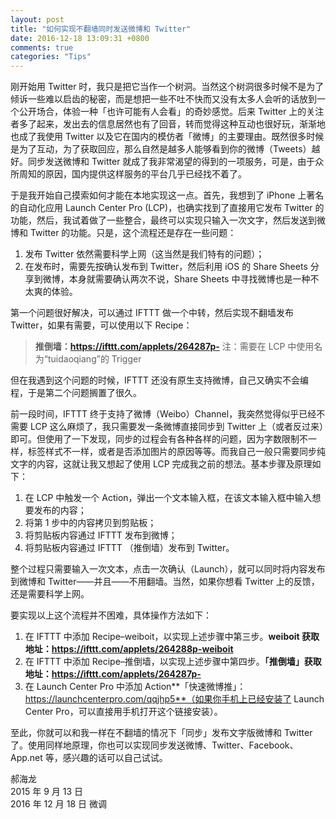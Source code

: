 ```yaml
---
layout: post
title: "如何实现不翻墙同时发送微博和 Twitter"
date: 2016-12-18 13:09:31 +0800
comments: true
categories: "Tips"
---
```


刚开始用 Twitter 时，我只是把它当作一个树洞。当然这个树洞很多时候不是为了倾诉一些难以启齿的秘密，而是想把一些不吐不快而又没有太多人会听的话放到一个公开场合，体验一种「也许可能有人会看」的奇妙感觉。后来 Twitter 上的关注者多了起来，发出去的信息居然也有了回音，转而觉得这种互动也很好玩，渐渐地也成了我使用 Twitter 以及它在国内的模仿者「微博」的主要理由。既然很多时候是为了互动，为了获取回应，那么自然是越多人能够看到你的微博（Tweets）越好。同步发送微博和 Twitter 就成了我非常渴望的得到的一项服务，可是，由于众所周知的原因，国内提供这样服务的平台几乎已经找不着了。

于是我开始自己摸索如何才能在本地实现这一点。首先，我想到了 iPhone 上著名的自动化应用 Launch Center Pro (LCP)，也确实找到了直接用它发布 Twitter 的功能，然后，我试着做了一些整合，最终可以实现只输入一次文字，然后发送到微博和 Twitter 的功能。只是，这个流程还是存在一些问题：

1. 发布 Twitter 依然需要科学上网（这当然是我们特有的问题）；
2. 在发布时，需要先按确认发布到 Twitter，然后利用 iOS 的 Share Sheets 分享到微博，本身就需要确认两次不说，Share Sheets 中寻找微博也是一种不太爽的体验。

第一个问题很好解决，可以通过 IFTTT 做一个中转，然后实现不翻墙发布 Twitter，如果有需要，可以使用以下 Recipe：

> **推倒墙：https://ifttt.com/applets/264287p-**
> 注：需要在 LCP 中使用名为“tuidaoqiang”的 Trigger

但在我遇到这个问题的时候，IFTTT 还没有原生支持微博，自己又确实不会编程，于是第二个问题搁置了很久。

前一段时间，IFTTT 终于支持了微博（Weibo）Channel，我突然觉得似乎已经不需要 LCP 这么麻烦了，我只需要发一条微博直接同步到 Twitter 上（或者反过来）即可。但使用了一下发现，同步的过程会有各种各样的问题，因为字数限制不一样，标签样式不一样，或者是否添加图片的原因等等。而我自己一般只需要同步纯文字的内容，这就让我又想起了使用 LCP 完成我之前的想法。基本步骤及原理如下：

1. 在 LCP 中触发一个 Action，弹出一个文本输入框，在该文本输入框中输入想要发布的内容；
2. 将第 1 步中的内容拷贝到剪贴板；
3. 将剪贴板内容通过 IFTTT 发布到微博；
4. 将剪贴板内容通过 IFTTT （推倒墙）发布到 Twitter。

整个过程只需要输入一次文本，点击一次确认（Launch），就可以同时将内容发布到微博和 Twitter——并且——不用翻墙。当然，如果你想看 Twitter 上的反馈，还是需要科学上网。

要实现以上这个流程并不困难，具体操作方法如下：

1. 在 IFTTT 中添加 Recipe–weiboit，以实现上述步骤中第三步。**weiboit 获取地址：https://ifttt.com/applets/264288p-weiboit**
2. 在 IFTTT 中添加 Recipe–推倒墙，以实现上述步骤中第四步。**「推倒墙」获取地址：https://ifttt.com/applets/264287p-**
3. 在 Launch Center Pro 中添加 Action**「快速微博推」：https://launchcenterpro.com/qqjhp5**（如果你手机上已经安装了 Launch Center Pro，可以直接用手机打开这个链接安装）。

至此，你就可以和我一样在不翻墙的情况下「同步」发布文字版微博和 Twitter 了。使用同样地原理，你也可以实现同步发送微博、Twitter、Facebook、App.net 等，感兴趣的话可以自己试试。

郝海龙  
2015 年 9 月 13 日  
2016 年 12 月 18 日 微调